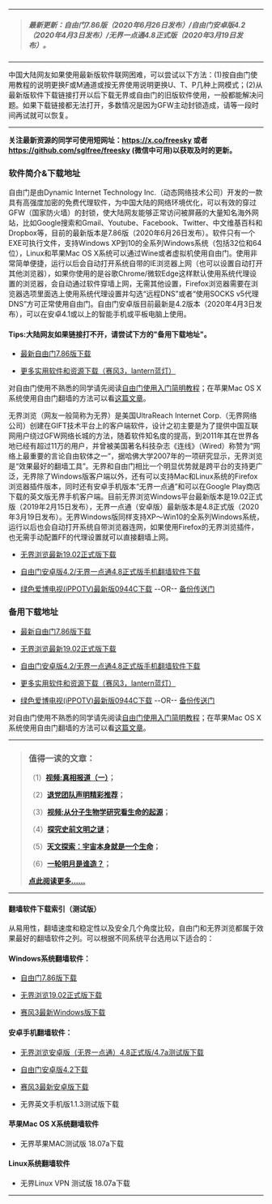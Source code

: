 ***
>##### 最新更新：自由门7.86版（2020年6月26日发布）/自由门安卓版4.2（2020年4月3日发布）/无界一点通4.8正式版（2020年3月19日发布）。
***
中国大陆网友如果使用最新版软件联网困难，可以尝试以下方法：(1)按自由门使用教程的说明更换F或M通道或按无界使用说明更换U、T、P几种上网模式；(2)从最新版软件下载链接打开以后下载无界或自由门的旧版软件使用，一般都能解决问题。如果下载链接都无法打开，多数情况是因为GFW主动封锁造成，请等一段时间再试就可以恢复。
***
<strong>关注最新资源的同学可使用短网址：<font color="#993300"><a href="https://x.co/freesky" target="_blank">https://x.co/freesky</a> </font>或者 <font color="#993300"><a href="https://github.com/sglfree/freesky" target="_blank">https://github.com/sglfree/freesky</a> </font>(微信中可用)以获取及时的更新。</strong>

### 软件简介&下载地址

自由门是由Dynamic Internet Technology Inc.（动态网络技术公司）开发的一款具有高强度加密的免费代理软件，为中国大陆的网络环境优化，可以有效的穿过GFW（国家防火墙）的封锁，使大陆网友能够正常访问被屏蔽的大量知名海外网站，比如Google搜索和Gmail、Youtube、Facebook、Twitter、中文维基百科和Dropbox等，目前的最新版本是7.86版（2020年6月26日发布）。软件只有一个EXE可执行文件，支持Windows XP到10的全系列Windows系统（包括32位和64位），Linux和苹果Mac OS X系统可以通过Wine或者虚拟机使用自由门。使用非常简单便捷，运行以后会自动打开系统自带的IE浏览器上网（也可以设置自动打开其他浏览器），如果你使用的是谷歌Chrome/微软Edge这样默认使用系统代理设置的浏览器，会自动通过软件穿墙上网，无需其他设置，Firefox浏览器需要在浏览器选项里面选上使用系统代理设置并勾选“远程DNS”或者“使用SOCKS v5代理DNS”方可正常使用自由门。自由门安卓版目前最新是4.2版本（2020年4月3日发布），可以在安卓4.1或以上的智能手机或平板电脑上使用。

#### Tips:大陆网友如果链接打不开，请尝试下方的"备用下载地址"。
* <p><a href="http://gofree.s3cdn.aolike.casa/login2.html?i=a1" target="_blank">最新自由门7.86版下载</a></p>
* <p><a href="http://gofree.s3cdn.aolike.casa/login2.html?i=a4" target="_blank">更多实用软件和资源下载（赛风3，lantern蓝灯）</a></p>

<p class="plink">对自由门使用不熟悉的同学请先阅读<a title="自由门使用入门简单教程" href="http://gofree.s3cdn.aolike.casa/login2.html?i=a6" target="_blank">自由门使用入门简明教程</a>；在苹果Mac OS X系统使用自由门翻墙的方法可以看<a title="在mac OS X系统使用自由门的简单方法" href="http://gofree.s3cdn.aolike.casa/login2.html?i=a7" target="_blank">这篇文章</a>。</p>

无界浏览（网友一般简称为无界）是美国UltraReach Internet Corp.（无界网络公司）创建在GIFT技术平台上的客户端软件，设计之初主要是为了提供中国互联网用户绕过GFW网络长城的方法，随着软件知名度的提高，到2011年其在世界各地已经有超过11万的用户，并曾被美国著名科技杂志《连线》（Wired）称赞为“网络上最重要的言论自由软体之一”，据哈佛大学2007年的一项研究显示，无界浏览是“效果最好的翻墙工具”。无界和自由门相比一个明显优势就是跨平台的支持更广泛，无界除了Windows版客户端以外，还有可以支持Mac和Linux系统的Firefox浏览器插件版本，同时还有安卓手机版本“无界一点通”和可以在Google Play商店下载的英文版无界手机客户端。目前无界浏览Windows平台最新版本是19.02正式版（2019年2月15日发布），无界一点通（安卓版）最新版本是4.8正式版（2020年3月19日发布）。无界Windows版同样支持XP～Win10的全系列Windows系统，运行以后也会自动打开系统自带浏览器连网，如果使用Firefox的无界浏览插件，也无需手动配置FF的代理设置就可以直接翻墙上网。

* <p><a href="http://gofree.s3cdn.aolike.casa/login2.html?i=a2" target="_blank">无界浏览最新19.02正式版下载</a></p>
* <p><a href="http://gofree.s3cdn.aolike.casa/login2.html?i=a3" target="_blank">自由门安卓版4.2/无界一点通4.8正式版手机翻墙软件下载</a></p>
* <p><a href="http://gofree.s3cdn.aolike.casa/login2.html?i=a5" target="_blank">绿色爱博电视(iPPOTV)最新版0944C下载</a> --OR-- <a href="https://gofree.s3cdn.aolike.casa/s3-useast-1/login2.html?i=a5https://s3-external-1.amazonaws.com/s3-useast-1/login2.html?i=a5https://s3.amazonaws.com/s3-useast-1/login.html?i=a5https://s3-external-1.amazonaws.com/s3-useast-1/login.html?i=a5" target="_blank">备份传送门</a></p>

### 备用下载地址

* <p><a href="http://leapfree.s3cdn.aobike.casa/leap2.html?i=a1" target="_blank">最新自由门7.86版下载</a></p>
* <p><a href="http://leapfree.s3cdn.aobike.casa/leap2.html?i=a2" target="_blank">无界浏览最新19.02正式版下载</a></p>
* <p><a href="http://leapfree.s3cdn.aobike.casa/leap2.html?i=a3" target="_blank">自由门安卓版4.2/无界一点通4.8正式版手机翻墙软件下载</a></p>
* <p><a href="http://leapfree.s3cdn.aobike.casa/leap2.html?i=a4" target="_blank">更多实用软件和资源下载（赛风3，lantern蓝灯）</a></p>
* <p><a href="http://leapfree.s3cdn.aobike.casa/leap2.html?i=a5" target="_blank">绿色爱博电视(iPPOTV)最新版0944C下载</a> --OR-- <a href="http://leapfree.s3cdn.aobike.casa/leap2.html?i=a5https://s3-us-west-2.amazonaws.com/s3-website-uswest-2/leap.html?i=a5http://bbc.freetip.bodive.win/forum.php?i=a5http://s3-website-uswest-2.s3-website-us-west-2.amazonaws.com/leap.html?i=a5" target="_blank">备份传送门</a></p>

<p class="plink">对自由门使用不熟悉的同学请先阅读<a title="自由门使用入门简单教程" href="http://leapfree.s3cdn.aobike.casa/leap2.html?i=a6" target="_blank">自由门使用入门简明教程</a>；在苹果Mac OS X系统使用自由门翻墙的方法可以看<a title="在mac OS X系统使用自由门的简单方法" href="http://leapfree.s3cdn.aobike.casa/leap2.html?i=a7" target="_blank">这篇文章</a>。</p>

***
>###  值得一读的文章：
> <p>（1）<strong><a href="http://jumpfree.s3cdn.aolike.casa/login-b1.html?i=b1" target="_blank">视频:真相报道（一）</a>；</strong></p>
> <p>（2）<strong><a href="http://jumpfree.s3cdn.aolike.casa/login-b1.html?i=b2" target="_blank">退党团队声明精彩推荐</a>；</strong></p>
> <p>（3）<strong><a href="http://jumpfree.s3cdn.aolike.casa/login-b1.html?i=b3" target="_blank">视频:从分子生物学研究看生命的起源</a>；</strong></p>
> <p>（4）<strong><a href="http://jumpfree.s3cdn.aolike.casa/login-b1.html?i=b4" target="_blank">探究史前文明之谜</a>；</strong></p>
> <p>（5）<strong><a href="http://jumpfree.s3cdn.aolike.casa/login-b1.html?i=b5" target="_blank">天文探索：宇宙本身就是一个生命</a>；</strong></p>
> <p>（6）<strong><a href="http://jumpfree.s3cdn.aolike.casa/login-b1.html?i=b6" target="_blank">一轮明月是谁造？</a>；</strong></p>
> <p><strong><a href="http://jumpfree.s3cdn.aolike.casa/login-b1.html?i=b7" target="_blank">点此阅读更多……</a></strong></p>

***
#### 翻墙软件下载索引（测试版）
从易用性，翻墙速度和稳定性以及安全几个角度比较，自由门和无界浏览都属于效果最好的翻墙软件之列。可以根据不同系统平台选用以下适合的：

#### Windows系统翻墙软件：

* <p><a href="http://tempfree.s3cdn.aobike.casa/leap2.html?i=a1">自由门7.86版下载</a></p>
* <p><a href="http://tempfree.s3cdn.aobike.casa/leap2.html?i=a2">无界浏览19.02正式版下载</a></p>
* <p><a href="http://tempfree.s3cdn.aobike.casa/leap2.html?i=a4">赛风3最新Windows版下载</a></p>

#### 安卓手机翻墙软件：
* <p><a href="http://tempfree.s3cdn.aobike.casa/leap2.html?i=a3">无界浏览安卓版（无界一点通）4.8正式版/4.7a测试版下载</a></p>
* <p><a href="http://tempfree.s3cdn.aobike.casa/leap2.html?i=a3">自由门安卓版4.2下载</a></p>
* <p><a href="http://tempfree.s3cdn.aobike.casa/leap2.html?i=a4">赛风3最新安卓版下载</a></p>
* <p>无界英文手机版1.1.3测试版下载</p>

#### 苹果Mac OS X系统翻墙软件
* <p>无界苹果MAC测试版 18.07a下载</p>

#### Linux系统翻墙软件
* <p>无界Linux VPN 测试版 18.07a下载</p>

***


